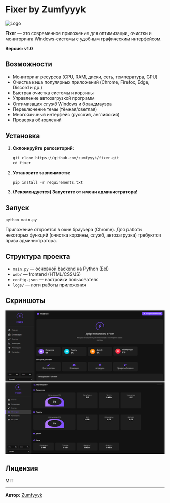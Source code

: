 # Fixer by Zumfyyyk
![Logo](web/images/favicon.ico)

**Fixer** — это современное приложение для оптимизации, очистки и мониторинга Windows-системы с удобным графическим интерфейсом.

**Версия: v1.0**

## Возможности

- Мониторинг ресурсов (CPU, RAM, диски, сеть, температура, GPU)
- Очистка кэша популярных приложений (Chrome, Firefox, Edge, Discord и др.)
- Быстрая очистка системы и корзины
- Управление автозагрузкой программ
- Оптимизация служб Windows и брандмауэра
- Переключение темы (тёмная/светлая)
- Многоязычный интерфейс (русский, английский)
- Проверка обновлений

## Установка

1. **Склонируйте репозиторий:**

   ```
   git clone https://github.com/zumfyyyk/fixer.git
   cd fixer
   ```

2. **Установите зависимости:**

   ```
   pip install -r requirements.txt
   ```

3. **(Рекомендуется) Запустите от имени администратора!**

## Запуск

```bash
python main.py
```

Приложение откроется в окне браузера (Chrome). Для работы некоторых функций (очистка корзины, служб, автозагрузка) требуются права администратора.

## Структура проекта

- `main.py` — основной backend на Python (Eel)
- `web/` — frontend (HTML/CSS/JS)
- `config.json` — настройки пользователя
- `logs/` — логи работы приложения

## Скриншоты

![Главный экран](web/images/screenshot1.png)
![Мониторинг](web/images/screenshot2.png)

## Лицензия

MIT

---

**Автор:** [Zumfyyyk](https://github.com/zumfyyyk)
